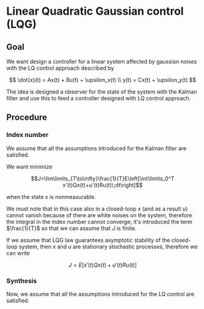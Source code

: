 # Linear Quadratic Gaussian control (LQG)

## Goal

We want design a controller for a linear system affected by gaussian noises with the LQ control approach described by

$$
    \dot{x}(t) = Ax(t) + Bu(t) + \upsilon_x(t) \\
    y(t) = Cx(t) + \upsilon_y(t)
$$

The idea is designed a observer for the state of the system with the Kalman filter and use this to feed a controller designed with LQ control approach.

## Procedure

### Index number

We assume that all the assumptions introduced for the Kalman filter are satisfied.

We want minimize

$$J=\lim\limits_{T\to\infty}\frac{1}{T}E\left[\int\limits_0^T x'(t)Qx(t)+u'(t)Ru(t)\;dt\right]$$

when the state x is nonmeasurable.

We must note that in this case also in a closed-loop $x$ (and as a result $u$) cannot vanish because of there are white noises on the system, therefore the integral in the index number cannot converge; it's introduced the term $\frac{1}{T}$ so that we can assume that $J$ is finite.

If we assume that LQG law guarantees asymptotic stability of the closed-loop system, then $x$ and $u$ are stationary stochastic processes, therefore we can write

$$J=E\left[x'(t)Qx(t)+u'(t)Ru(t)\right]$$

### Synthesis

Now, we assume that all the assumptions introduced for the LQ control are satisfied.
